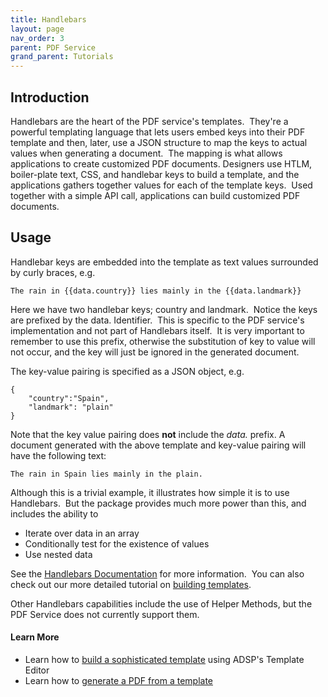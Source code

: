 ```yaml
---
title: Handlebars
layout: page
nav_order: 3
parent: PDF Service
grand_parent: Tutorials
---
```


## Introduction

Handlebars are the heart of the PDF service's templates.  They're a powerful templating language that lets users embed keys into their PDF template and then, later, use a JSON structure to map the keys to actual values when generating a document.  The mapping is what allows applications to create customized PDF documents. Designers use HTLM, boiler-plate text, CSS, and handlebar keys to build a template, and the applications gathers together values for each of the template keys.  Used together with a simple API call, applications can build customized PDF documents.

## Usage

Handlebar keys are embedded into the template as text values surrounded by curly braces, e.g.

```
The rain in {{data.country}} lies mainly in the {{data.landmark}}
```

Here we have two handlebar keys; country and landmark.  Notice the keys are prefixed by the data. Identifier.  This is specific to the PDF service's implementation and not part of Handlebars itself.  It is very important to remember to use this prefix, otherwise the substitution of key to value will not occur, and the key will just be ignored in the generated document.

The key-value pairing is specified as a JSON object, e.g.

```
{
    "country":"Spain",
    "landmark": "plain"
}
```

Note that the key value pairing does **not** include the _data._ prefix. A document generated with the above template and key-value pairing will have the following text:

```
The rain in Spain lies mainly in the plain.
```

Although this is a trivial example, it illustrates how simple it is to use Handlebars.  But the package provides much more power than this, and includes the ability to

- Iterate over data in an array
- Conditionally test for the existence of values
- Use nested data

See the [Handlebars Documentation](https://handlebarsjs.com/guide/) for more information.  You can also check out our more detailed tutorial on
[building templates](/blog/building-a-template).

Other Handlebars capabilities include the use of Helper Methods, but the PDF Service does not currently support them.

#### Learn More

- Learn how to [build a sophisticated template](/adsp-monorepo/tutorials/pdf/building-a-template.html) using ADSP's Template Editor
- Learn how to [generate a PDF from a template](/adsp-monorepo/tutorials/pdf/generate-a-pdf.html)
